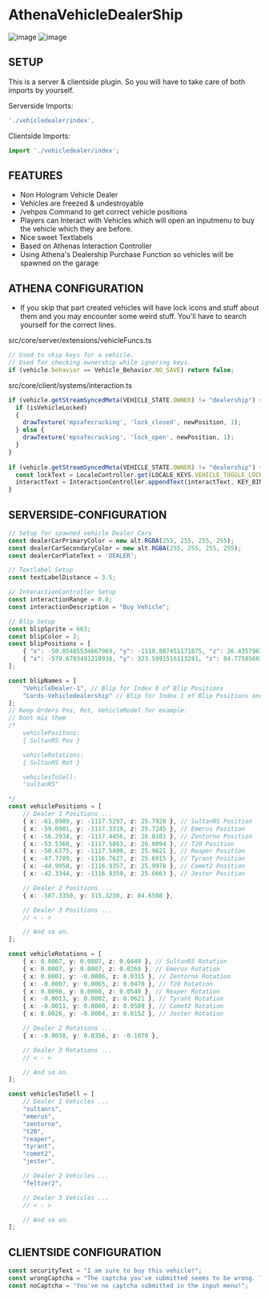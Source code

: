 # AthenaVehicleDealerShip

![image](https://user-images.githubusercontent.com/82890183/132778013-76c971fa-657b-4458-9233-23466d326d74.png)
![image](https://user-images.githubusercontent.com/82890183/132778372-38b29787-e52f-4ba8-b036-a2af74e05417.png)

## SETUP
This is a server & clientside plugin. So you will have to take care of both imports by yourself.

Serverside Imports:
```typescript 
'./vehicledealer/index',
```
Clientside Imports: 
````typescript
import './vehicledealer/index';
````

## FEATURES
- Non Hologram Vehicle Dealer
- Vehicles are freezed & undestroyable
- /vehpos Command to get correct vehicle positions
- Players can Interact with Vehicles which will open an inputmenu to buy the vehicle which they are before.
- Nice sweet Textlabels
- Based on Athenas Interaction Controller
- Using Athena's Dealership Purchase Function so vehicles will be spawned on the garage

## ATHENA CONFIGURATION 
- If you skip that part created vehicles will have lock icons and stuff about them and you may encounter some weird stuff. You'll have to search yourself for the correct lines.

src/core/server/extensions/vehicleFuncs.ts
```typescript
// Used to skip keys for a vehicle.
// Used for checking ownership while ignoring keys.
if (vehicle.behavior == Vehicle_Behavior.NO_SAVE) return false;
```

src/core/client/systems/interaction.ts
```typescript
if (vehicle.getStreamSyncedMeta(VEHICLE_STATE.OWNER) != "dealership") {
  if (isVehicleLocked) 
  {
    drawTexture('mpsafecracking', 'lock_closed', newPosition, 1);
  } else {
    drawTexture('mpsafecracking', 'lock_open', newPosition, 1);
  }
}
                
if (vehicle.getStreamSyncedMeta(VEHICLE_STATE.OWNER) != "dealership") {
  const lockText = LocaleController.get(LOCALE_KEYS.VEHICLE_TOGGLE_LOCK);
  interactText = InteractionController.appendText(interactText, KEY_BINDS.VEHICLE_LOCK, lockText);
}
```


## SERVERSIDE-CONFIGURATION

```typescript
// Setup for spawned vehicle Dealer Cars
const dealerCarPrimaryColor = new alt.RGBA(255, 255, 255, 255);
const dealerCarSecondaryColor = new alt.RGBA(255, 255, 255, 255);
const dealerCarPlateText = 'DEALER';

// Textlabel Setup
const textLabelDistance = 3.5;

// InteractionController Setup
const interactionRange = 0.8;
const interactionDescription = "Buy Vehicle";

// Blip Setup
const blipSprite = 663;
const blipColor = 2;
const blipPositions = [
    { "x": -50.05485534667969, "y": -1110.887451171875, "z": 26.4357967376709 }, // Index 0
    { "x": -579.6703491210938, "y": 323.5991516113281, "z": 84.7758560180664 } // Index 1 and so on.....
];

const blipNames = [
    "VehicleDealer-1", // Blip for Index 0 of Blip Positions
    "Lords-Vehicledealership" // Blip for Index 1 of Blip Positions and so on.
];
// Keep Orders Pos, Rot, VehicleModel for example:
// Dont mix them
/* 
    vehiclePositons:
    { SultanRS Pos }

    vehicleRotations: 
    { SultanRS Rot }

    vehiclesToSell:
    "sultanRS"

*/
const vehiclePositions = [
    // Dealer 1 Positions ...
    { x: -61.8989, y: -1117.5297, z: 25.7920 }, // SultanRS Position
    { x: -59.0901, y: -1117.3319, z: 25.7245 }, // Emerus Position
    { x: -56.2934, y: -1117.4456, z: 26.0101 }, // Zentorno Position
    { x: -53.5368, y: -1117.5863, z: 26.0094 }, // T20 Position
    { x: -50.6375, y: -1117.5499, z: 25.9621 }, // Reaper Position
    { x: -47.7709, y: -1116.7627, z: 25.6915 }, // Tyrant Position
    { x: -44.9958, y: -1116.9357, z: 25.9978 }, // Comet2 Position
    { x: -42.3344, y: -1116.9359, z: 25.6663 }, // Jester Position

    // Dealer 2 Positions ...
    { x: -587.3350, y: 315.3230, z: 84.6508 },

    // Dealer 3 Positions ...
    // < - >

    // And so on.
];

const vehicleRotations = [
    { x: 0.0007, y: 0.0007, z: 0.0449 }, // SultanRS Rotation
    { x: 0.0007, y: 0.0007, z: 0.0269 }, // Emerus Rotation
    { x: 0.0001, y: -0.0006, z: 0.0315 }, // Zentorno Rotation
    { x: -0.0007, y: 0.0065, z: 0.0470 }, // T20 Rotation
    { x: 0.0098, y: 0.0000, z: 0.0540 }, // Reaper Rotation
    { x: -0.0013, y: 0.0002, z: 0.0621 }, // Tyrant Rotation
    { x: -0.0011, y: 0.0000, z: 0.0509 }, // Comet2 Rotation
    { x: 0.0026, y: -0.0004, z: 0.0152 }, // Jester Rotation

    // Dealer 2 Rotations ...
    { x: -0.0038, y: 0.0356, z: -0.1070 },

    // Dealer 3 Rotations ...
    // < - >

    // And so on.
];

const vehiclesToSell = [
    // Dealer 1 Vehicles ...
    "sultanrs",
    "emerus",
    "zentorno",
    "t20",
    "reaper",
    "tyrant",
    "comet2",
    "jester",

    // Dealer 2 Vehicles ...
    "feltzer2",

    // Dealer 3 Vehicles ...
    // < - >

    // And so on.
];

```

## CLIENTSIDE CONFIGURATION
```typescript
const securityText = "I am sure to buy this vehicle!";
const wrongCaptcha = "The captcha you've submitted seems to be wrong. Try again.";
const noCaptcha = "You've no captcha submitted in the input menu!";
```
